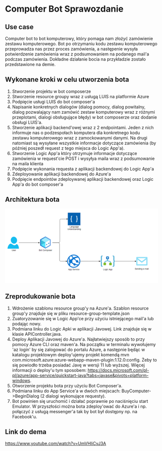# Computer Bot Sprawozdanie

## Use case

Computer bot to bot komputerowy, który pomaga nam złożyć zamówienie zestawu komputerowego. Bot po otrzymaniu kodu zestawu komputerowego przeprowadza nas przez proces zamówienia, a następenie wysyła potwierdzenie zamówienia wraz z podsumowaniem na podanego mail'a podczas zamówienia. Dokładne działanie bocia na przykładzie zostało przedstawione na demie.

## Wykonane kroki w celu utworzenia bota

1. Stworzenie projektu w bot composerze
2. Stworzenie resource groupy wraz z usługą LUIS na platformie Azure
3. Podpięcie usługi LUIS do bot composer'a
4. Napisanie konkretnych dialogów (dialog pomocy, dialog powitalny, dialog pozwalający nam zamówić zestaw komputerowy wraz z różnymi przeplotami, dialogi obsługujące błędy) w bot composerze oraz dodanie obsługi LUIS'a.
5. Stworzenie aplikacji backend'owej wraz z 2 endpointami. Jeden z nich informuje nas o podzespołach komputera dla konkretnego kodu zestawu komputerowego wraz z zamockowanymi danymi. Na drugi natomiast są wysyłane wszystkie informacje dotyczące zamówienia (by później poszedł request z tego miejsca do Logic App'a).
6. Stworzenie Logic App'a który otrzymuje informacje dotyczące zamówienia w request'cie POST i wysyłya maila wraz z podsumowanie na maila klienta
7. Podpięcie wykonania requesta z aplikacji backendowej do Logic App'a
8. Zdeployowanie aplikacji backendowej do Azure'a
9. Podpięcie endpointów zdeploywanej aplikacji backendowej oraz Logic App'a do bot composer'a

## Architektura bota

![Architektura bota](./Architecture.PNG)

## Zreprodukowanie bota

1. Wdrożenie szablonu resource group'y na Azure'a. Szablon resource group'y znajduje się w pliku resource-group-template.json
2. Zuatoryzowanie się w Logic App'ce przy użyciu istniejącego mail'a lub podając nowy.
3. Podmiana linku do Logic Apki w aplikacji Javowej. Link znajduje się w klasie APIController.java.
4. Deploy Aplikacji Javowej do Azure'a. Najłatwiejszy sposób to przy pomocy Azure CLI oraz maven'a. Na początku w terminalu wywołujemy 'az login' by się zalogować do portalu Azure, a następnie będąc w katalogu projektowym deploy'ujemy projekt komendą mvn com.microsoft.azure:azure-webapp-maven-plugin:1.12.0:config. Żeby to się powiodło trzeba posiadać Javę w wersji 11 lub wyższej. Więcej informacji o deploy'u tym sposobem: https://docs.microsoft.com/pl-pl/azure/app-service/quickstart-java?tabs=javase&pivots=platform-windows.
5. Otworzenie projektu bota przy użyciu Bot Composer'a.
6. Podmiana linku do App Service'a w dwóch miejscach: BuyComputer->BeginDialog (2 dialogi wykonujące requesty).
7. Bot powinien się uruchomić i działać poprawnie po naciśnięciu start Emulator. W przyszłości można bota zdeploy'ować do Azure'a i np. połączyć z usługą messenger'a tak by bot był dostępny np. na Facebook'u.

## Link do dema

https://www.youtube.com/watch?v=UmVHIiCvJ3A